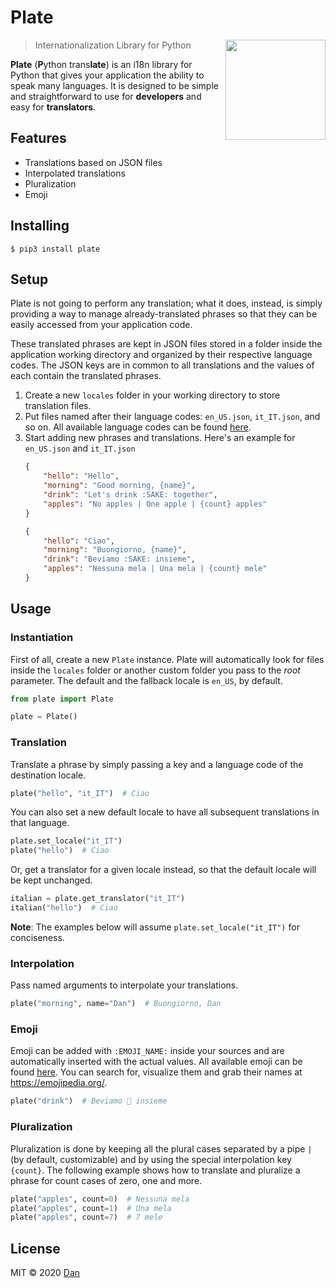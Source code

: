 # Plate

<img src="https://i.imgur.com/hZcl3uS.png" width="160" align="right">

> Internationalization Library for Python

**Plate** (**P**ython trans**late**) is an i18n library for Python that gives your application the ability to
speak many languages. It is designed to be simple and straightforward to use for **developers** and easy for
**translators**.

## Features

- Translations based on JSON files
- Interpolated translations
- Pluralization
- Emoji

## Installing

``` shell
$ pip3 install plate
```

## Setup

Plate is not going to perform any translation; what it does, instead, is simply providing a way to manage
already-translated phrases so that they can be easily accessed from your application code.

These translated phrases are kept in JSON files stored in a folder inside the application working directory and
organized by their respective language codes. The JSON keys are in common to all translations and the values
of each contain the translated phrases.

1. Create a new `locales` folder in your working directory to store translation files.
2. Put files named after their language codes: `en_US.json`, `it_IT.json`, and so on. All available language codes can
   be found [here](plate/languages.py).
3. Start adding new phrases and translations. Here's an example for `en_US.json` and `it_IT.json`
    ``` json
    {
        "hello": "Hello", 
        "morning": "Good morning, {name}",
        "drink": "Let's drink :SAKE: together",
        "apples": "No apples | One apple | {count} apples"
    }
    ```
    ``` json
    {
        "hello": "Ciao", 
        "morning": "Buongiorno, {name}",
        "drink": "Beviamo :SAKE: insieme",
        "apples": "Nessuna mela | Una mela | {count} mele"
    }
    ```
 
## Usage
 
### Instantiation

First of all, create a new `Plate` instance. Plate will automatically look for files inside the `locales` folder
or another custom folder you pass to the *root* parameter. The default and the fallback locale is `en_US`, by default.

``` python
from plate import Plate

plate = Plate()
```

### Translation

Translate a phrase by simply passing a key and a language code of the destination locale.

``` python
plate("hello", "it_IT")  # Ciao
```

You can also set a new default locale to have all subsequent translations in that language.

``` python
plate.set_locale("it_IT")
plate("hello")  # Ciao
```

Or, get a translator for a given locale instead, so that the default locale will be kept unchanged.

``` python
italian = plate.get_translator("it_IT")
italian("hello")  # Ciao
```

**Note**: The examples below will assume `plate.set_locale("it_IT")` for conciseness.

### Interpolation

Pass named arguments to interpolate your translations.

``` python
plate("morning", name="Dan")  # Buongiorno, Dan
```

### Emoji

Emoji can be added with `:EMOJI_NAME:` inside your sources and are automatically inserted with the actual values.
All available emoji can be found [here](plate/emojipedia.py). You can search for, visualize them and grab their
names at https://emojipedia.org/.

``` python
plate("drink")  # Beviamo 🍶 insieme
```

### Pluralization

Pluralization is done by keeping all the plural cases separated by a pipe `|` (by default, customizable) and by using the special interpolation
key `{count}`. The following example shows how to translate and pluralize a phrase for count cases of zero, one and more.

``` python
plate("apples", count=0)  # Nessuna mela
plate("apples", count=1)  # Una mela
plate("apples", count=7)  # 7 mele
```

## License

MIT © 2020 [Dan](https://github.com/delivrance)
